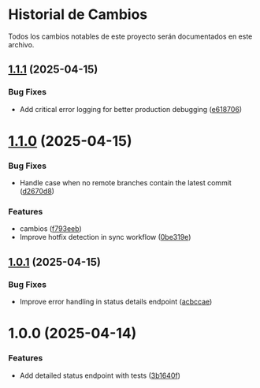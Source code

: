 # Historial de Cambios

Todos los cambios notables de este proyecto serán documentados en este archivo.

## [1.1.1](https://github.com/yasazo/flow-test/compare/v1.1.0...v1.1.1) (2025-04-15)


### Bug Fixes

* Add critical error logging for better production debugging ([e618706](https://github.com/yasazo/flow-test/commit/e618706ff89d13f0682f199f9ba48abaca8317d9))

# [1.1.0](https://github.com/yasazo/flow-test/compare/v1.0.1...v1.1.0) (2025-04-15)


### Bug Fixes

* Handle case when no remote branches contain the latest commit ([d2670d8](https://github.com/yasazo/flow-test/commit/d2670d8c03edad38a119bd0aa58cb871a981f404))


### Features

* cambios ([f793eeb](https://github.com/yasazo/flow-test/commit/f793eeb7b5b9c534f99b342e8b2e72f8918929e1))
* Improve hotfix detection in sync workflow ([0be319e](https://github.com/yasazo/flow-test/commit/0be319effc19c99a74337f1bbe9483fbc9b6dd3f))

## [1.0.1](https://github.com/yasazo/flow-test/compare/v1.0.0...v1.0.1) (2025-04-15)


### Bug Fixes

* Improve error handling in status details endpoint ([acbccae](https://github.com/yasazo/flow-test/commit/acbccae76a9cc890cf1e2fec699bee32b3e30346))

# 1.0.0 (2025-04-14)


### Features

* Add detailed status endpoint with tests ([3b1640f](https://github.com/yasazo/flow-test/commit/3b1640f6e7e98317083a3b4bc04dc219fe31254c))
